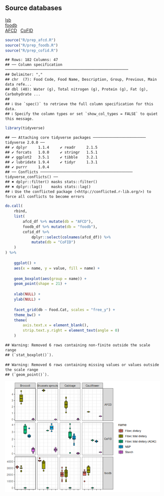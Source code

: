 
## Source databases

[lsb](https://www.leibniz-lsb.de/en/research/technology-facilities/databases)  
[foodb](https://foodb.ca/)  
[AFCD](https://www.foodstandards.gov.au/science-data/monitoringnutrients/afcd/australian-food-composition-database-download-excel-files#nutrient)
 
[CoFID](https://www.gov.uk/government/publications/composition-of-foods-integrated-dataset-cofid)

``` r
source("R/prep_afcd.R")
source("R/prep_foodb.R")
source("R/prep_cofid.R")
```

    ## Rows: 182 Columns: 47
    ## ── Column specification ────────────────────────────────────────────────────────
    ## Delimiter: ","
    ## chr  (7): Food Code, Food Name, Description, Group, Previous, Main data refe...
    ## dbl (40): Water (g), Total nitrogen (g), Protein (g), Fat (g), Carbohydrate ...
    ## 
    ## ℹ Use `spec()` to retrieve the full column specification for this data.
    ## ℹ Specify the column types or set `show_col_types = FALSE` to quiet this message.

``` r
library(tidyverse)
```

    ## ── Attaching core tidyverse packages ──────────────────────── tidyverse 2.0.0 ──
    ## ✔ dplyr     1.1.4     ✔ readr     2.1.5
    ## ✔ forcats   1.0.0     ✔ stringr   1.5.1
    ## ✔ ggplot2   3.5.1     ✔ tibble    3.2.1
    ## ✔ lubridate 1.9.4     ✔ tidyr     1.3.1
    ## ✔ purrr     1.0.4     
    ## ── Conflicts ────────────────────────────────────────── tidyverse_conflicts() ──
    ## ✖ dplyr::filter() masks stats::filter()
    ## ✖ dplyr::lag()    masks stats::lag()
    ## ℹ Use the conflicted package (<http://conflicted.r-lib.org/>) to force all conflicts to become errors

``` r
do.call(
    rbind,
    list(
        afcd_df %>% mutate(db = "AFCD"),
        foodb_df %>% mutate(db = "foodb"),
        cofid_df %>%
            dplyr::select(colnames(afcd_df)) %>%
            mutate(db = "CoFID")
    )
) %>%

    ggplot() +
    aes(x = name, y = value, fill = name) +

    geom_boxplot(aes(group = name)) +
    geom_point(shape = 21) +

    xlab(NULL) +
    ylab(NULL) +

    facet_grid(db ~ Food.Cat, scales = "free_y") +
    theme_bw() +
    theme(
        axis.text.x = element_blank(),
        strip.text.y.right = element_text(angle = 0)
    )
```

    ## Warning: Removed 6 rows containing non-finite outside the scale range
    ## (`stat_boxplot()`).

    ## Warning: Removed 6 rows containing missing values or values outside the scale range
    ## (`geom_point()`).

![](README_files/figure-gfm/compare-1.png)<!-- -->
